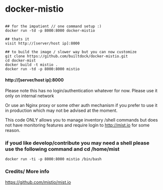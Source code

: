 docker-mistio
=============

```

## for the impatient // one command setup :)
docker run -td -p 8000:8000 docker-mistio

## thats it
visit http://[server/host ip]:8000

```

```
## to build the image / slower way but you can now customize 
git clone https://github.com/builtdock/docker-mistio.git 
cd docker-mist
docker build -t mistio .
docker run -td -p 8000:8000 mistio 
```
#### http://[server/host ip]:8000 

Please note this has no login/authentication whatever for now. Please use it only on internal network 

Or use an Nginx proxy or some other auth mechanism if you prefer to use it in production which may not be advised at the moment.

This code ONLY allows you to manage inventory /shell commands but does not have monitoring features and require login to http://mist.io for some reason. 

### if youd like develop/contribute you may need a shell please use the following command and cd /home/mist 
```
docker run -ti -p 8000:8000 mistio /bin/bash
```


### Credits/ More info

https://github.com/mistio/mist.io


